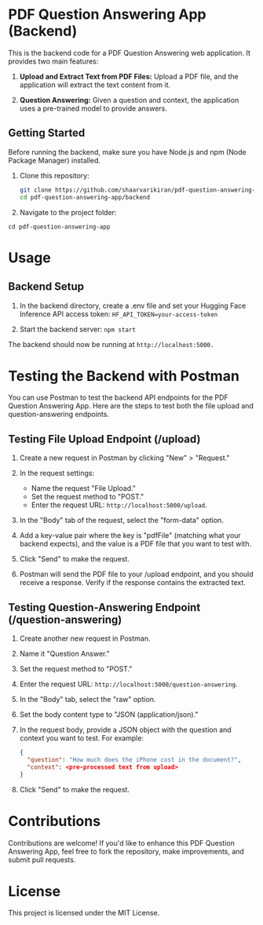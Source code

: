 # PDF Question Answering App (Backend)

This is the backend code for a PDF Question Answering web application. It provides two main features:

1. **Upload and Extract Text from PDF Files:** Upload a PDF file, and the application will extract the text content from it.

2. **Question Answering:** Given a question and context, the application uses a pre-trained model to provide answers.

## Getting Started

Before running the backend, make sure you have Node.js and npm (Node Package Manager) installed.

1. Clone this repository:

   ```bash
   git clone https://github.com/shaarvarikiran/pdf-question-answering-app.git
   cd pdf-question-answering-app/backend
   ```

2. Navigate to the project folder:

```cd pdf-question-answering-app```

# Usage

## Backend Setup

1. In the backend directory, create a .env file and set your Hugging Face Inference API access token:
```HF_API_TOKEN=your-access-token```

2. Start the backend server:
```npm start```

The backend should now be running at ```http://localhost:5000.```

# Testing the Backend with Postman

You can use Postman to test the backend API endpoints for the PDF Question Answering App. Here are the steps to test both the file upload and question-answering endpoints.

## Testing File Upload Endpoint (/upload)

1. Create a new request in Postman by clicking "New" > "Request."

2. In the request settings:

   - Name the request "File Upload."
   - Set the request method to "POST."
   - Enter the request URL: `http://localhost:5000/upload`.

3. In the "Body" tab of the request, select the "form-data" option.

4. Add a key-value pair where the key is "pdfFile" (matching what your backend expects), and the value is a PDF file that you want to test with.

5. Click "Send" to make the request.

6. Postman will send the PDF file to your /upload endpoint, and you should receive a response. Verify if the response contains the extracted text.

## Testing Question-Answering Endpoint (/question-answering)

1. Create another new request in Postman.

2. Name it "Question Answer."

3. Set the request method to "POST."

4. Enter the request URL: `http://localhost:5000/question-answering`.

5. In the "Body" tab, select the "raw" option.

6. Set the body content type to "JSON (application/json)."

7. In the request body, provide a JSON object with the question and context you want to test. For example:

   ```json
   {
     "question": "How much does the iPhone cost in the document?",
     "context": <pre-processed text from upload>
   }

8. Click "Send" to make the request.

# Contributions
Contributions are welcome! If you'd like to enhance this PDF Question Answering App, feel free to fork the repository, make improvements, and submit pull requests.

# License
This project is licensed under the MIT License.

